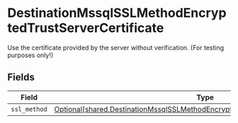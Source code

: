 # DestinationMssqlSSLMethodEncryptedTrustServerCertificate

Use the certificate provided by the server without verification. (For testing purposes only!)


## Fields

| Field                                                                                                                                                                              | Type                                                                                                                                                                               | Required                                                                                                                                                                           | Description                                                                                                                                                                        |
| ---------------------------------------------------------------------------------------------------------------------------------------------------------------------------------- | ---------------------------------------------------------------------------------------------------------------------------------------------------------------------------------- | ---------------------------------------------------------------------------------------------------------------------------------------------------------------------------------- | ---------------------------------------------------------------------------------------------------------------------------------------------------------------------------------- |
| `ssl_method`                                                                                                                                                                       | [Optional[shared.DestinationMssqlSSLMethodEncryptedTrustServerCertificateSSLMethod]](undefined/models/shared/destinationmssqlsslmethodencryptedtrustservercertificatesslmethod.md) | :heavy_minus_sign:                                                                                                                                                                 | N/A                                                                                                                                                                                |